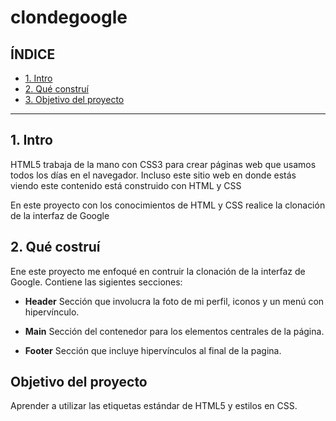 # clondegoogle

## ÍNDICE

* [1. Intro](https://github.com/vargaas-diana22/clondegoogle/blob/main/README.md#1-intro)
* [2. Qué construí](https://github.com/vargaas-diana22/clondegoogle/blob/main/README.md#2-qu%C3%A9-costru%C3%AD)
* [3. Objetivo del proyecto](#)


****
## 1. Intro 
HTML5 trabaja de la mano con CSS3 para crear páginas web que usamos todos los días en el navegador. Incluso este sitio web en donde estás viendo este contenido está construido con HTML y CSS 

En este proyecto con los conocimientos de HTML y CSS realice la clonación de la interfaz de Google 

## 2. Qué costruí 
Ene este proyecto me enfoqué en contruir la clonación de la interfaz de Google. Contiene las sigientes secciones: 

* **Header** Sección que involucra la foto de mi perfil, iconos y un menú con hipervínculo.

*  **Main** Sección del contenedor para los elementos centrales de la página.

*  **Footer** Sección que incluye hipervínculos al final de la pagina. 

## Objetivo del proyecto 
Aprender a utilizar las etiquetas estándar de HTML5 y estilos en CSS. 
